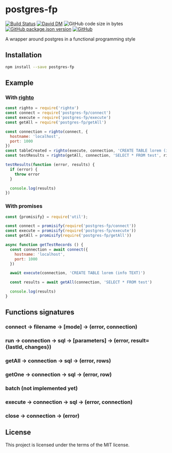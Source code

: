 # postgres-fp
[![Build Status](https://travis-ci.org/markwylde/postgres-fp.svg?branch=master)](https://travis-ci.org/markwylde/postgres-fp)
[![David DM](https://david-dm.org/markwylde/postgres-fp.svg)](https://david-dm.org/markwylde/postgres-fp)
![GitHub code size in bytes](https://img.shields.io/github/languages/code-size/markwylde/postgres-fp)
[![GitHub package.json version](https://img.shields.io/github/package-json/v/markwylde/postgres-fp)](https://github.com/markwylde/postgres-fp/releases)
[![GitHub](https://img.shields.io/github/license/markwylde/postgres-fp)](https://github.com/markwylde/postgres-fp/blob/master/LICENSE)

A wrapper around postgres in a functional programming style

## Installation
```bash
npm install --save postgres-fp
```

## Example
### With [righto](https://github.com/KoryNunn/righto)
```javascript
const righto = require('righto')
const connect = require('postgres-fp/connect')
const execute = require('postgres-fp/execute')
const getAll = require('postgres-fp/getAll')

const connection = righto(connect, {
  hostname: 'localhost',
  port: 1000
})
const tableCreated = righto(execute, connection, 'CREATE TABLE lorem (info TEXT)')
const testResults = righto(getAll, connection, 'SELECT * FROM test', righto.after(tableCreated))

testResults(function (error, results) {
  if (error) {
    throw error
  }

  console.log(results)
})
```

### With promises
```javascript
const {promisify} = require('util');

const connect = promisify(require('postgres-fp/connect'))
const execute = promisify(require('postgres-fp/execute'))
const getAll = promisify(require('postgres-fp/getAll'))

async function getTestRecords () {
  const connection = await connect({
    hostname: 'localhost',
    port: 1000
  })

  await execute(connection, 'CREATE TABLE lorem (info TEXT)')

  const results = await getAll(connection, 'SELECT * FROM test')

  console.log(results)
}
```

## Functions signatures
### connect -> filename -> [mode] -> (error, connection)
### run -> connection -> sql -> [parameters] -> (error, result={lastId, changes})
### getAll -> connection -> sql -> (error, rows)
### getOne -> connection -> sql -> (error, row)
### batch (not implemented yet)
### execute -> connection -> sql -> (error, connection)
### close -> connection -> (error)

## License
This project is licensed under the terms of the MIT license.

